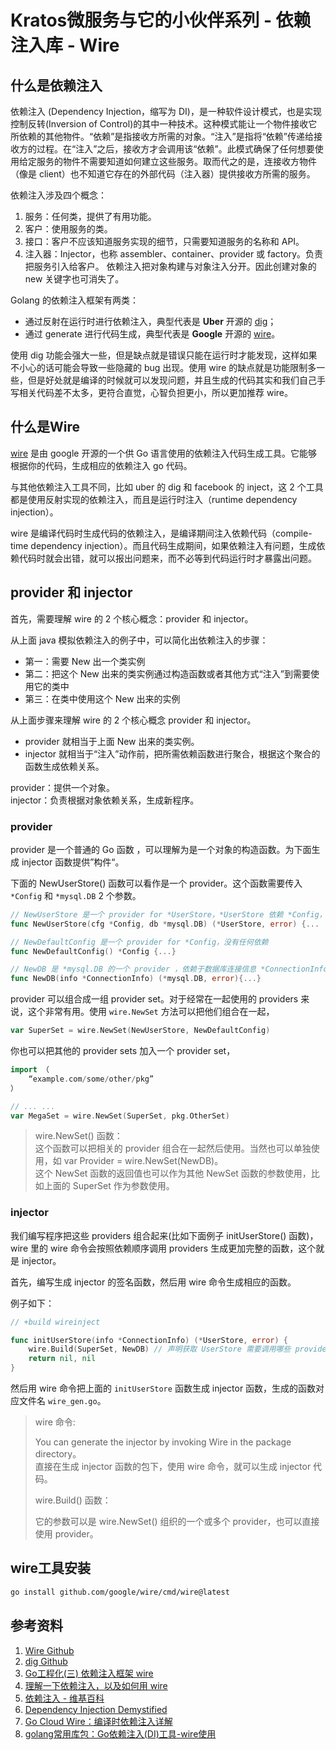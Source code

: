 # Kratos微服务与它的小伙伴系列 - 依赖注入库 - Wire

## 什么是依赖注入

依赖注入 (Dependency Injection，缩写为 DI)，是一种软件设计模式，也是实现控制反转(Inversion of Control)的其中一种技术。这种模式能让一个物件接收它所依赖的其他物件。“依赖”是指接收方所需的对象。“注入”是指将“依赖”传递给接收方的过程。在“注入”之后，接收方才会调用该“依赖”。此模式确保了任何想要使用给定服务的物件不需要知道如何建立这些服务。取而代之的是，连接收方物件（像是 client）也不知道它存在的外部代码（注入器）提供接收方所需的服务。

依赖注入涉及四个概念：

1. 服务：任何类，提供了有用功能。
2. 客户：使用服务的类。
3. 接口：客户不应该知道服务实现的细节，只需要知道服务的名称和 API。
4. 注入器：Injector，也称 assembler、container、provider 或 factory。负责把服务引入给客户。
依赖注入把对象构建与对象注入分开。因此创建对象的 new 关键字也可消失了。

Golang 的依赖注入框架有两类：

- 通过反射在运行时进行依赖注入，典型代表是 **Uber** 开源的 [dig](https://github.com/uber-go/dig)；
- 通过 generate 进行代码生成，典型代表是 **Google** 开源的 [wire](https://github.com/google/wire)。

使用 dig 功能会强大一些，但是缺点就是错误只能在运行时才能发现，这样如果不小心的话可能会导致一些隐藏的 bug 出现。使用 wire 的缺点就是功能限制多一些，但是好处就是编译的时候就可以发现问题，并且生成的代码其实和我们自己手写相关代码差不太多，更符合直觉，心智负担更小，所以更加推荐 wire。

## 什么是Wire

[wire](https://github.com/google/wire) 是由 google 开源的一个供 Go 语言使用的依赖注入代码生成工具。它能够根据你的代码，生成相应的依赖注入 go 代码。

与其他依赖注入工具不同，比如 uber 的 dig 和 facebook 的 inject，这 2 个工具都是使用反射实现的依赖注入，而且是运行时注入（runtime dependency injection）。

wire 是编译代码时生成代码的依赖注入，是编译期间注入依赖代码（compile-time dependency injection）。而且代码生成期间，如果依赖注入有问题，生成依赖代码时就会出错，就可以报出问题来，而不必等到代码运行时才暴露出问题。

## provider 和 injector

首先，需要理解 wire 的 2 个核心概念：provider 和 injector。

从上面 java 模拟依赖注入的例子中，可以简化出依赖注入的步骤：

- 第一：需要 New 出一个类实例
- 第二：把这个 New 出来的类实例通过构造函数或者其他方式“注入”到需要使用它的类中
- 第三：在类中使用这个 New 出来的实例

从上面步骤来理解 wire 的 2 个核心概念 provider 和 injector。

- provider 就相当于上面 New 出来的类实例。
- injector 就相当于“注入”动作前，把所需依赖函数进行聚合，根据这个聚合的函数生成依赖关系。

provider：提供一个对象。  
injector：负责根据对象依赖关系，生成新程序。

### provider

provider 是一个普通的 Go 函数 ，可以理解为是一个对象的构造函数。为下面生成 injector 函数提供”构件“。

下面的 NewUserStore() 函数可以看作是一个 provider。这个函数需要传入 `*Config` 和 `*mysql.DB` 2 个参数。

```Go
// NewUserStore 是一个 provider for *UserStore，*UserStore 依赖 *Config，*mysql.DB
func NewUserStore(cfg *Config, db *mysql.DB) (*UserStore, error) {... ...}

// NewDefaultConfig 是一个 provider for *Config，没有任何依赖
func NewDefaultConfig() *Config {...}

// NewDB 是 *mysql.DB 的一个 provider ，依赖于数据库连接信息 *ConnectionInfo
func NewDB(info *ConnectionInfo) (*mysql.DB, error){...}
```

provider 可以组合成一组 provider set。对于经常在一起使用的 providers 来说，这个非常有用。使用 `wire.NewSet` 方法可以把他们组合在一起，

```go
var SuperSet = wire.NewSet(NewUserStore, NewDefaultConfig)
```

你也可以把其他的 provider sets 加入一个 provider set，

```go
import （
    “example.com/some/other/pkg”
）

// ... ...
var MegaSet = wire.NewSet(SuperSet, pkg.OtherSet)
```

> wire.NewSet() 函数：  
> 这个函数可以把相关的 provider 组合在一起然后使用。当然也可以单独使用，如 var Provider = wire.NewSet(NewDB)。  
> 这个 NewSet 函数的返回值也可以作为其他 NewSet 函数的参数使用，比如上面的 SuperSet 作为参数使用。

### injector

我们编写程序把这些 providers 组合起来(比如下面例子 initUserStore() 函数)，wire 里的 wire 命令会按照依赖顺序调用 providers 生成更加完整的函数，这个就是 injector。

首先，编写生成 injector 的签名函数，然后用 wire 命令生成相应的函数。

例子如下：

```go
// +build wireinject

func initUserStore(info *ConnectionInfo) (*UserStore, error) {
    wire.Build(SuperSet, NewDB) // 声明获取 UserStore 需要调用哪些 provider 函数
    return nil, nil
}
```

然后用 wire 命令把上面的 `initUserStore` 函数生成 injector 函数，生成的函数对应文件名 `wire_gen.go`。

> wire 命令:
>
> You can generate the injector by invoking Wire in the package directory。  
> 直接在生成 injector 函数的包下，使用 wire 命令，就可以生成 injector 代码。
>
> wire.Build() 函数：
>
> 它的参数可以是 wire.NewSet() 组织的一个或多个 provider，也可以直接使用 provider。

## wire工具安装

```bash
go install github.com/google/wire/cmd/wire@latest
```

## 参考资料

1. [Wire Github](https://github.com/google/wire)
2. [dig Github](https://github.com/uber-go/dig)
3. [Go工程化(三) 依赖注入框架 wire](https://lailin.xyz/post/go-training-week4-wire.html)
4. [理解一下依赖注入，以及如何用 wire](https://farer.org/2021/04/21/go-dependency-injection-wire/)
5. [依赖注入 - 维基百科](https://zh.wikipedia.org/wiki/%E4%BE%9D%E8%B5%96%E6%B3%A8%E5%85%A5)
6. [Dependency Injection Demystified](https://www.jamesshore.com/v2/blog/2006/dependency-injection-demystified)
7. [Go Cloud Wire：编译时依赖注入详解](https://learnku.com/docs/go-blog/wire/6494)
8. [golang常用库包：Go依赖注入(DI)工具-wire使用](https://www.cnblogs.com/jiujuan/p/16136633.html)
